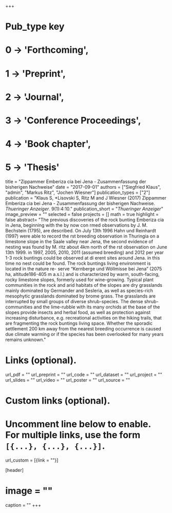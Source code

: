 +++
# Pub_type key
# 0 -> 'Forthcoming',
# 1 -> 'Preprint',
# 2 -> 'Journal',
# 3 -> 'Conference Proceedings',
# 4 -> 'Book chapter',
# 5 -> 'Thesis'
  
title = "Zippammer Emberiza cia bei Jena - Zusammenfassung der bisherigen Nachweise"
date = "2017-09-01"
authors = ["Siegfried Klaus", "admin", "Markus Ritz", "Jochen Wiesner"]
publication_types = ["2"]
publication = "Klaus S, *Lisovski S, Ritz M and J Wiesner (2017) Zippammer Emberiza cia bei Jena - Zusammenfassung der bisherigen Nachweise. _Thueringer Anzeiger_. 9(1):4:10."
publication_short = "_Thueringer Anzeiger_"
image_preview = ""
selected = false
projects = []
math = true
highlight = false
abstract= "The previous discoveries of the rock bunting Emberiza cia in Jena, beginning with the by now con rmed observations by J. M. Bechstein (1795), are described. On July 13th 1996 Hahn und Reinhardt (1997) were able to record the rst breeding observation in Thuringia on a limestone slope in the Saale valley near Jena, the second evidence of nesting was found by M. ritz about 4km north of the rst observation on June 13th 1999. in 1997, 2005, 2010, 2011 (assumed breeding) and 2012 per year 1-3 rock buntings could be observed at di erent sites around Jena. in this time no nest could be found. The rock buntings living environment is located in the nature re- serve “Kernberge und Wöllmisse bei Jena” (2075 ha, altitude186-405 m a.s.l.) and is characterized by warm, south-facing, rocky limestone slopes, formerly used for wine-growing. Typical plant communities in the rock and arid habitats of the slopes are dry grasslands mainly dominated by Germander and Sesleria, as well as species-rich mesophytic grasslands dominated by brome grass. The grasslands are interrupted by small groups of diverse shrub-species. The dense shrub- communities and the lime-rubble with its many orchids at the base of the slopes provide insects and herbal food, as well as protection against increasing disturbance, e.g. recreational activities on the hiking trails, that are fragmenting the rock buntings living space. Whether the sporadic settlement 200 km away from the nearest breeding occurrence is caused due climate warming or if the species has been overlooked for many years remains unknown."
  
# Links (optional).
url_pdf = ""
url_preprint = ""
url_code = ""
url_dataset = ""
url_project = ""
url_slides = ""
url_video = ""
url_poster = ""
url_source = ""
  
# Custom links (optional).
#   Uncomment line below to enable. For multiple links, use the form `[{...}, {...}, {...}]`.
url_custom = [{link = ""}]
  
[header]
# image = ""
caption = ""
+++

